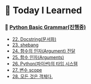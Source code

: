  # 🧾 Today I Learned
### 📕 [Python Basic Grammar(진행중)](https://github.com/my-choe/TIL/tree/main/Python/Python_Basic_Grammar)
  * [22. Docstring(문서화)](https://github.com/my-choe/TIL/blob/main/Python/Python_Basic_Grammar/22_Docstring(%EB%AC%B8%EC%84%9C%ED%99%94).md)
  * [23. shebang](https://github.com/my-choe/TIL/blob/main/Python/Python_Basic_Grammar/23_shebang.md)
  * [24. 함수의 인자(Argument) 전달](https://github.com/my-choe/TIL/blob/main/Python/Python_Basic_Grammar/24_%ED%95%A8%EC%88%98%EC%9D%98_%EC%9D%B8%EC%9E%90(Argument)%EC%A0%84%EB%8B%AC.md)
  * [25. 함수 인자(Arguments)](https://github.com/my-choe/TIL/blob/main/Python/Python_Basic_Grammar/25_%ED%95%A8%EC%88%98%EC%9D%B8%EC%9E%90(Arguments).md)
  * [26. Python(파이썬)의 타입 시스템](https://github.com/my-choe/TIL/blob/main/Python/Python_Basic_Grammar/26_Python%EC%9D%98_%ED%83%80%EC%9E%85_%EC%8B%9C%EC%8A%A4%ED%85%9C.md)
  * [27. 변수 scope](https://github.com/my-choe/TIL/blob/main/Python/Python_Basic_Grammar/27_%EB%B3%80%EC%88%98_scope.md)
  * [28. 모든 것은 객체다.](https://github.com/my-choe/TIL/blob/main/Python/Python_Basic_Grammar/28_%EB%AA%A8%EB%93%A0_%EA%B2%83%EC%9D%80_%EA%B0%9D%EC%B2%B4%EB%8B%A4.md)
